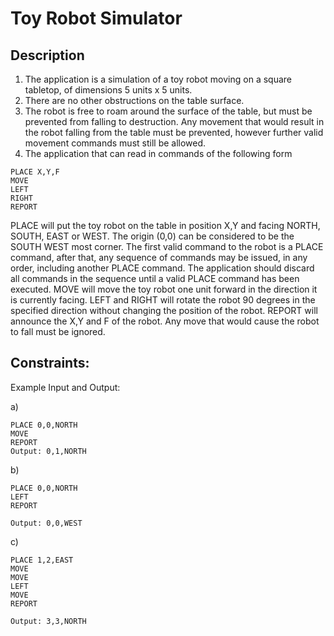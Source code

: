 # Toy Robot Simulator

## Description

1) The application is a simulation of a toy robot moving on a square tabletop, of dimensions 5 units x 5 units.
2) There are no other obstructions on the table surface.
3) The robot is free to roam around the surface of the table, but must be prevented from falling to destruction. Any movement that would    result in the robot falling from the table must be prevented, however further valid movement commands must still be allowed.
4) The application that can read in commands of the following form

```
PLACE X,Y,F
MOVE
LEFT
RIGHT
REPORT
```

PLACE will put the toy robot on the table in position X,Y and facing NORTH, SOUTH, EAST or WEST.
The origin (0,0) can be considered to be the SOUTH WEST most corner.
The first valid command to the robot is a PLACE command, after that, any sequence of commands may be issued, in any order, including another PLACE command. The application should discard all commands in the sequence until a valid PLACE command has been executed.
MOVE will move the toy robot one unit forward in the direction it is currently facing.
LEFT and RIGHT will rotate the robot 90 degrees in the specified direction without changing the position of the robot.
REPORT will announce the X,Y and F of the robot.
Any move that would cause the robot to fall must be ignored.

## Constraints: 

Example Input and Output:

a)
```
PLACE 0,0,NORTH
MOVE
REPORT
Output: 0,1,NORTH
```
b)
```
PLACE 0,0,NORTH
LEFT
REPORT

Output: 0,0,WEST
```
c)
```
PLACE 1,2,EAST
MOVE
MOVE
LEFT
MOVE
REPORT

Output: 3,3,NORTH
```
